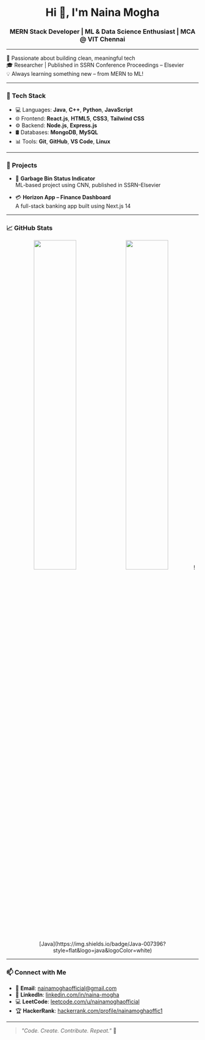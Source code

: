 <h1 align="center">Hi 👋, I'm Naina Mogha</h1>
<h3 align="center">MERN Stack Developer | ML & Data Science Enthusiast | MCA @ VIT Chennai</h3>

---

🌟 Passionate about building clean, meaningful tech  
🎓 Researcher | Published in SSRN Conference Proceedings – Elsevier  
💡 Always learning something new – from MERN to ML!

---

### 🔧 Tech Stack
- 💻 Languages: **Java**, **C++**, **Python**, **JavaScript**
- 🌐 Frontend: **React.js**, **HTML5**, **CSS3**, **Tailwind CSS**
- ⚙️ Backend: **Node.js**, **Express.js**
- 🛢️ Databases: **MongoDB**, **MySQL**
- 📊 Tools: **Git**, **GitHub**, **VS Code**, **Linux**

---

### 🚀 Projects
- 🧠 **Garbage Bin Status Indicator**  
  ML-based project using CNN, published in SSRN–Elsevier

- 💳 **Horizon App – Finance Dashboard**  
  A full-stack banking app built using Next.js 14

---

### 📈 GitHub Stats
<p align="center">
  <img src="https://github-readme-stats.vercel.app/api?username=Smiley-2003&show_icons=true&theme=radical" width="47%" />
  <img src="https://github-readme-stats.vercel.app/api/top-langs/?username=Smiley-2003&layout=compact&theme=radical" width="47%" />
  ![Java](https://img.shields.io/badge/Java-007396?style=flat&logo=java&logoColor=white)
</p>

---

### 📫 Connect with Me
- 📧 **Email**: [nainamoghaofficial@gmail.com](mailto:nainamoghaofficial@gmail.com)  
- 💼 **LinkedIn**: [linkedin.com/in/naina-mogha](https://www.linkedin.com/in/naina-mogha)  
- 💻 **LeetCode**: [leetcode.com/u/nainamoghaofficial](https://leetcode.com/u/nainamoghaofficial/)  
- 🏆 **HackerRank**: [hackerrank.com/profile/nainamoghaoffic1](https://www.hackerrank.com/profile/nainamoghaoffic1)

---

> *"Code. Create. Contribute. Repeat."* 🚀
